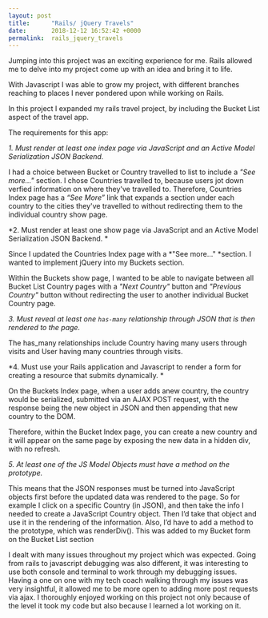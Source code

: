```yaml
---
layout: post
title:      "Rails/ jQuery Travels"
date:       2018-12-12 16:52:42 +0000
permalink:  rails_jquery_travels
---
```



Jumping into this project was an exciting experience for me. Rails allowed me to delve into my project come up with an idea and bring it to life.

With Javascript I was able to grow my project, with different branches reaching to places I never pondered upon while working on Rails. 

In this project I expanded my rails travel project, by including the Bucket List aspect of the travel app. 

The requirements for this app: 

*1. Must render at least one index page via JavaScript and an Active Model Serialization JSON Backend.*

I had a choice between Bucket or Country travelled to list to include a *"See more..."* section. I chose Countries travelled to, because users jot down verfied information on where they've travelled to. 
Therefore, Countries Index page has a *“See More”* link that expands a section under each country to the cities they've travelled to without redirecting them to the individual country show page. 

*2. Must render at least one show page via JavaScript and an Active Model Serialization JSON Backend. *

Since I updated the Countries Index page with a *"See more..." *section. I wanted to implement jQuery into my Buckets section. 

Within the Buckets show page, I wanted to be able to navigate between all Bucket List Country pages with a *"Next Country"* button and *"Previous Country"* button without redirecting the user to another individual Bucket Country page. 

*3. Must reveal at least one `has-many` relationship through JSON that is then rendered to the page.*

The has_many relationships include Country having many users through visits and User having many countries through visits. 

*4.  Must use your Rails application and Javascript to render a form for creating a resource that submits dynamically. *

On the Buckets Index page, when a user adds anew country, the country would be serialized, submitted via an AJAX POST request, with the response being the new object in JSON and then appending that new country to the DOM. 

Therefore, within the Bucket Index page, you can create a new country and it will appear on the same page by exposing the new data in a hidden div, with no refresh.

*5.  At least one of the JS Model Objects must have a method on the prototype.*

This  means that the JSON responses must be turned into JavaScript objects first before the updated data was rendered to the page. So for example I click on a specific Country  (in JSON), and then take the info I needed to create a JavaScript Country object. Then I’d take that object and use it in the rendering of the information. Also, I’d have to add a method to the prototype, which was renderDiv(). This was added to my Bucket form on the Bucket List section

I dealt with many issues throughout my project which was expected. Going from rails to javascript debugging was also different, it was interesting to use both console and terminal to work through my debugging issues. Having a one on one with my tech coach walking through my issues was very insightful, it allowed me to be more open to adding more post requests via ajax. I thoroughly enjoyed working on this project not only because of the level it took my code but also because I learned a lot working on it.







